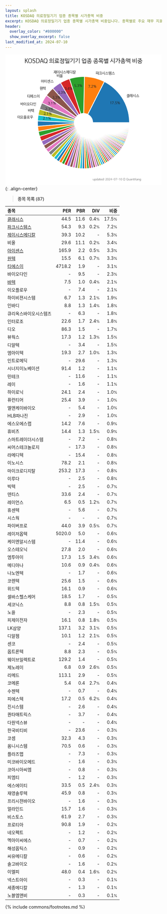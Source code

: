 ```yaml
---
layout: splash
title: KOSDAQ 의료정밀기기 업종 종목별 시가총액 비중
excerpt: KOSDAQ 의료정밀기기 업종 종목별 시가총액 비중입니다. 종목별로 주요 재무 지표를 함께 표시합니다.
header:
  overlay_color: "#800000"
  show_overlay_excerpt: false
last_modified_at: 2024-07-10
---
```



![KOSDAQ 의료정밀기기 업종 종목별 시가총액 비중](/stats/sector/images/kosdaq_업종_의료정밀기기_종목.png){: .align-center}


> **종목 목록 (87)**<a id="list"></a>

| **종목** | **PER** | **PBR** | **DIV** | **비중** |
| :------- | ------: | ------: | ------: | -------: |
| [클래시스](/214150/) | 44.5 | 11.6 | 0.4<small>%</small> | 17.5<small>%</small> |
| [파크시스템스](/140860/) | 54.3 | 9.3 | 0.2<small>%</small> | 7.2<small>%</small> |
| [제이시스메디칼](/287410/) | 39.3 | 10.2 | - | 5.3<small>%</small> |
| 비올 | 29.6 | 11.1 | 0.2<small>%</small> | 3.4<small>%</small> |
| [아이센스](/099190/) | 165.9 | 2.2 | 0.5<small>%</small> | 3.3<small>%</small> |
| [원텍](/336570/) | 15.5 | 6.1 | 0.7<small>%</small> | 3.3<small>%</small> |
| [티에스이](/131290/) | 4718.2 | 1.9 | - | 3.1<small>%</small> |
| 바이오다인 | - | 9.5 | - | 2.3<small>%</small> |
| [바텍](/043150/) | 7.5 | 1.0 | 0.4<small>%</small> | 2.1<small>%</small> |
| 이오플로우 | - | 7.4 | - | 2.1<small>%</small> |
| 하이비젼시스템 | 6.7 | 1.3 | 2.1<small>%</small> | 1.9<small>%</small> |
| 인바디 | 8.8 | 1.3 | 1.4<small>%</small> | 1.8<small>%</small> |
| 큐리옥스바이오시스템즈 | - | 6.3 | - | 1.8<small>%</small> |
| 인터로조 | 22.6 | 1.7 | 2.4<small>%</small> | 1.8<small>%</small> |
| 디오 | 86.3 | 1.5 | - | 1.7<small>%</small> |
| 뷰웍스 | 17.3 | 1.2 | 1.3<small>%</small> | 1.5<small>%</small> |
| 디알텍 | - | 3.4 | - | 1.5<small>%</small> |
| 엠아이텍 | 19.3 | 2.7 | 1.0<small>%</small> | 1.3<small>%</small> |
| 인트로메딕 | - | 29.6 | - | 1.3<small>%</small> |
| 시너지이노베이션 | 91.4 | 1.2 | - | 1.1<small>%</small> |
| 민테크 | - | 11.6 | - | 1.1<small>%</small> |
| 레이 | - | 1.6 | - | 1.1<small>%</small> |
| 하이로닉 | 24.1 | 2.4 | - | 1.0<small>%</small> |
| 퓨런티어 | 25.4 | 3.9 | - | 1.0<small>%</small> |
| 엘앤케이바이오 | - | 5.4 | - | 1.0<small>%</small> |
| HLB파나진 | - | 2.9 | - | 1.0<small>%</small> |
| 에스오에스랩 | 14.2 | 7.6 | - | 0.9<small>%</small> |
| 휴비츠 | 14.4 | 1.3 | 1.5<small>%</small> | 0.9<small>%</small> |
| 스마트레이더시스템 | - | 7.2 | - | 0.8<small>%</small> |
| 씨어스테크놀로지 | - | 17.3 | - | 0.8<small>%</small> |
| 라메디텍 | - | 15.4 | - | 0.8<small>%</small> |
| 이노시스 | 78.2 | 2.1 | - | 0.8<small>%</small> |
| 마이크로디지탈 | 253.2 | 17.3 | - | 0.8<small>%</small> |
| 이루다 | - | 2.5 | - | 0.8<small>%</small> |
| 빅텍 | - | 2.5 | - | 0.7<small>%</small> |
| 덴티스 | 33.6 | 2.4 | - | 0.7<small>%</small> |
| 레이언스 | 6.5 | 0.5 | 1.2<small>%</small> | 0.7<small>%</small> |
| 휴센텍 | - | 5.6 | - | 0.7<small>%</small> |
| 시스웍 | - | - | - | 0.7<small>%</small> |
| 파이버프로 | 44.0 | 3.9 | 0.5<small>%</small> | 0.7<small>%</small> |
| 레이저옵텍 | 5020.0 | 5.0 | - | 0.6<small>%</small> |
| 케이엔알시스템 | - | 11.4 | - | 0.6<small>%</small> |
| 오스테오닉 | 27.8 | 2.0 | - | 0.6<small>%</small> |
| 엠투아이 | 17.3 | 1.5 | 3.4<small>%</small> | 0.6<small>%</small> |
| 메디아나 | 10.6 | 0.9 | 0.4<small>%</small> | 0.6<small>%</small> |
| 나노엔텍 | - | 1.7 | - | 0.6<small>%</small> |
| 코렌텍 | 25.6 | 1.5 | - | 0.6<small>%</small> |
| 위드텍 | 16.1 | 0.9 | - | 0.6<small>%</small> |
| 셀바스헬스케어 | 18.5 | 1.7 | - | 0.5<small>%</small> |
| 세코닉스 | 8.8 | 0.8 | 1.5<small>%</small> | 0.5<small>%</small> |
| 노을 | - | 2.3 | - | 0.5<small>%</small> |
| 피제이전자 | 16.1 | 0.8 | 1.8<small>%</small> | 0.5<small>%</small> |
| LK삼양 | 137.1 | 3.2 | 3.1<small>%</small> | 0.5<small>%</small> |
| 디알젬 | 10.1 | 1.2 | 2.1<small>%</small> | 0.5<small>%</small> |
| 센코 | - | 2.4 | - | 0.5<small>%</small> |
| 옵트론텍 | 8.8 | 2.3 | - | 0.5<small>%</small> |
| 웨이브일렉트로 | 129.2 | 1.4 | - | 0.5<small>%</small> |
| 제노레이 | 6.8 | 0.9 | 2.6<small>%</small> | 0.5<small>%</small> |
| 리메드 | 113.1 | 2.9 | - | 0.5<small>%</small> |
| 코메론 | 5.4 | 0.4 | 2.7<small>%</small> | 0.4<small>%</small> |
| 수젠텍 | - | 0.7 | - | 0.4<small>%</small> |
| 피에스텍 | 17.2 | 0.5 | 6.2<small>%</small> | 0.4<small>%</small> |
| 진시스템 | - | 2.6 | - | 0.4<small>%</small> |
| 퀀타매트릭스 | - | 3.7 | - | 0.4<small>%</small> |
| 다원넥스뷰 | - | - | - | 0.4<small>%</small> |
| 한국비티비 | - | 23.6 | - | 0.3<small>%</small> |
| 코셈 | 32.3 | 4.3 | - | 0.3<small>%</small> |
| 옴니시스템 | 70.5 | 0.6 | - | 0.3<small>%</small> |
| 플라즈맵 | - | 7.3 | - | 0.3<small>%</small> |
| 미코바이오메드 | - | 1.6 | - | 0.3<small>%</small> |
| 코아시아씨엠 | - | 0.8 | - | 0.3<small>%</small> |
| 피엠티 | - | 1.2 | - | 0.3<small>%</small> |
| 에스에이티 | 33.5 | 0.5 | 2.4<small>%</small> | 0.3<small>%</small> |
| 재영솔루텍 | 45.9 | 0.8 | - | 0.3<small>%</small> |
| 프리시젼바이오 | - | 1.6 | - | 0.3<small>%</small> |
| 얼라인드 | 15.7 | 1.6 | - | 0.3<small>%</small> |
| 비스토스 | 61.9 | 2.7 | - | 0.3<small>%</small> |
| 프로티아 | 90.8 | 1.9 | - | 0.2<small>%</small> |
| 네오펙트 | - | 1.2 | - | 0.2<small>%</small> |
| 멕아이씨에스 | - | 0.7 | - | 0.2<small>%</small> |
| 해성옵틱스 | - | 0.9 | - | 0.2<small>%</small> |
| 씨유메디칼 | - | 0.6 | - | 0.2<small>%</small> |
| 솔고바이오 | - | 1.6 | - | 0.2<small>%</small> |
| 이엘피 | 48.0 | 0.4 | 1.6<small>%</small> | 0.2<small>%</small> |
| 넥스트아이 | - | 0.3 | - | 0.1<small>%</small> |
| 세종메디칼 | - | 1.3 | - | 0.1<small>%</small> |
| 노블엠앤비 | - | 0.3 | - | 0.1<small>%</small> |

{% include commons/footnotes.md %}
